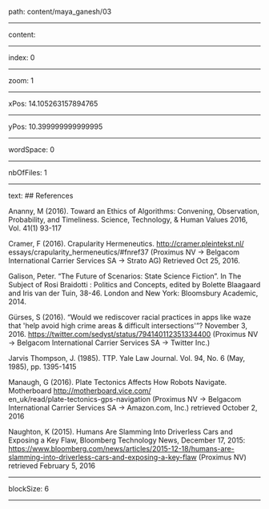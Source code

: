 path: content/maya_ganesh/03

----

content: 

----

index: 0

----

zoom: 1

----

xPos: 14.105263157894765

----

yPos: 10.399999999999995

----

wordSpace: 0

----

nbOfFiles: 1

----

text: ## References

Ananny, M (2016). Toward an Ethics of Algorithms: Convening, Observation, Probability, and Timeliness. Science, Technology, & Human Values 2016, Vol. 41(1) 93-117  
  
Cramer, F (2016). Crapularity Hermeneutics. http://cramer.pleintekst.nl/<br>essays/crapularity_hermeneutics/#fnref37 (Proximus NV → Belgacom International Carrier Services SA → Strato AG) Retrieved Oct 25, 2016.  
  
Galison, Peter. “The Future of Scenarios: State Science Fiction”. In The Subject of Rosi Braidotti : Politics and Concepts, edited by Bolette Blaagaard and Iris van der Tuin, 38-46. London and New York: Bloomsbury Academic, 2014.  
  
Gürses, S (2016). “Would we rediscover racial practices in apps like waze that 'help avoid high crime areas & difficult intersections'”? November 3, 2016. https://twitter.com/sedyst/status/794140112351334400 (Proximus NV → Belgacom International Carrier Services SA → Twitter Inc.)  
  
Jarvis Thompson, J. (1985). TTP. Yale Law Journal. Vol. 94, No. 6 (May, 1985), pp. 1395-1415  
  
Manaugh, G (2016). Plate Tectonics Affects How Robots Navigate. Motherboard http://motherboard.vice.com/<br>en_uk/read/plate-tectonics-gps-navigation (Proximus NV → Belgacom International Carrier Services SA → Amazon.com, Inc.) retrieved October 2, 2016   
  
Naughton, K (2015). Humans Are Slamming Into Driverless Cars and Exposing a Key Flaw, Bloomberg Technology News, December 17, 2015: https://www.bloomberg.com/news/articles/2015-12-18/humans-are-slamming-into-driverless-cars-and-exposing-a-key-flaw (Proximus NV) retrieved February 5, 2016



----

blockSize: 6

----

